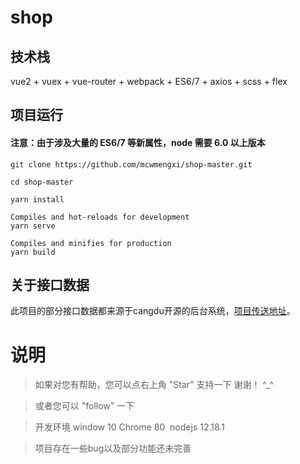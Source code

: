 # shop

## 技术栈

vue2 + vuex + vue-router + webpack + ES6/7 + axios + scss + flex


## 项目运行

#### 注意：由于涉及大量的 ES6/7 等新属性，node 需要 6.0 以上版本
```
git clone https://github.com/mcwmengxi/shop-master.git  

cd shop-master

yarn install

Compiles and hot-reloads for development
yarn serve

Compiles and minifies for production
yarn build
```

## 关于接口数据

此项目的部分接口数据都来源于cangdu开源的后台系统，[项目传送地址](https://github.com/bailicangdu/node-elm)。

# 说明

>  如果对您有帮助，您可以点右上角 "Star" 支持一下 谢谢！ ^_^

>  或者您可以 "follow" 一下

>  开发环境 window 10 Chrome 80  nodejs 12.18.1

>  项目存在一些bug以及部分功能还未完善
